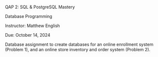 QAP 2: SQL & PostgreSQL Mastery

Database Programming

Instructor: Matthew English

Due: October 14, 2024

Database assignment to create databases for an online enrollment system (Problem 1), and an online store inventory and order system (Problem 2). 


